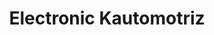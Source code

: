 ---
title: "Electronic Kautomotriz"
url: /barrios-unidos/electronic-kautomotriz/
shop: Autowerkstatt
---